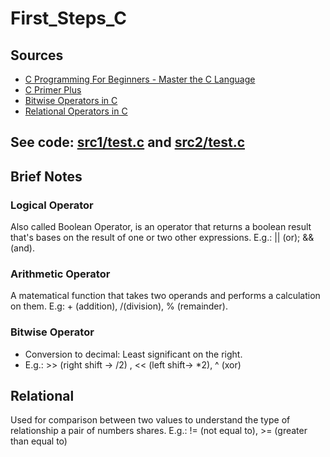 # First_Steps_C
## Sources
- [C Programming For Beginners - Master the C Language](https://www.udemy.com/course/c-programming-for-beginners-/)
- [C Primer Plus](https://www.oreilly.com/library/view/c-primer-plus/9780133432398/)
- [Bitwise Operators in C](https://www.geeksforgeeks.org/bitwise-operators-in-c-cpp/)
- [Relational Operators in C](https://www.geeksforgeeks.org/relational-operators-in-c/)
## See code: [src1/test.c](https://github.com/asofcs/First_Steps_C/blob/b3-operators/src1/test.c) and [src2/test.c](https://github.com/asofcs/First_Steps_C/blob/b3-operators/src2/test.c)
## Brief Notes
### Logical Operator
Also called Boolean Operator, is an operator that returns a boolean result that's bases on the result of one or two other expressions. E.g.: || (or); && (and).
### Arithmetic Operator
A matematical function that takes two operands and performs a calculation on them. E.g: + (addition), /(division), % (remainder).
### Bitwise Operator
- Conversion to decimal: Least significant on the right.
- E.g.: >> (right shift -> /2) , << (left shift-> *2), ^ (xor)

## Relational 
Used for comparison between two values to understand the type of relationship a pair of numbers shares. E.g.: != (not equal to), >= (greater than equal to)
